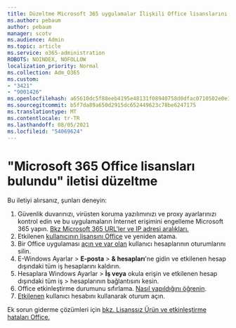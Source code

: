 ```yaml
---
title: Düzeltme Microsoft 365 uygulamalar İlişkili Office lisanslarını bulamadı iletisi
ms.author: pebaum
author: pebaum
manager: scotv
ms.audience: Admin
ms.topic: article
ms.service: o365-administration
ROBOTS: NOINDEX, NOFOLLOW
localization_priority: Normal
ms.collection: Adm_O365
ms.custom:
- "3421"
- "9001426"
ms.openlocfilehash: a65610dc5f88eeb4195e48131f08940758d0dfac0710502e0e15ab5f661c5719
ms.sourcegitcommit: b5f7da89a650d2915dc652449623c78be6247175
ms.translationtype: MT
ms.contentlocale: tr-TR
ms.lasthandoff: 08/05/2021
ms.locfileid: "54069624"
---
```

# <a name="fixing-the-microsoft-365-apps-couldnt-find-office-licenses-associated-message"></a>"Microsoft 365 Office lisansları bulundu" iletisi düzeltme

Bu iletiyi alırsanız, şunları deneyin:

1. Güvenlik duvarınızı, virüsten koruma yazılımınızı ve proxy ayarlarınızı kontrol edin ve bu uygulamaların İnternet erişimini engelleme Microsoft 365 yapın. [Bkz Microsoft 365 URL'ler ve IP adresi aralıkları.](https://docs.microsoft.com/office365/enterprise/urls-and-ip-address-ranges)
2. Etkilenen [kullanıcının lisansını Office](https://docs.microsoft.com/microsoft-365/admin/manage/assign-licenses-to-users) ve yeniden atama. 
3. Bir Office uygulaması [açın ve var olan](https://support.office.com/article/5a20dc11-47e9-4b6f-945d-478cb6d92071) kullanıcı hesaplarının oturumlarını silin.
4. E-Windows Ayarlar > **E-posta**  >  **& hesapları**'ne gidin ve etkilenen hesap dışındaki tüm iş hesaplarını kaldırın.
5. Hesaplara Windows Ayarlar > **İş veya** okula erişin ve etkilenen hesap dışındaki tüm iş  >  hesaplarının bağlantısını kesin.
6. Office etkinleştirme durumunu sıfırlama. [Nasıl yapıldığını öğrenin](https://docs.microsoft.com/office365/troubleshoot/activation/reset-office-365-proplus-activation-state).
7. [Etkilenen](https://support.office.com/article/628ea040-f265-49de-b986-be09c3ebf8a9) kullanıcı hesabını kullanarak oturum açın.

Ek sorun giderme çözümleri için [bkz. Lisanssız Ürün ve etkinleştirme hataları Office.](https://support.office.com/Article/0d23d3c0-c19c-4b2f-9845-5344fedc4380)